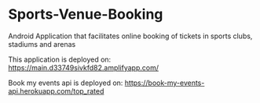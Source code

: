 # Sports-Venue-Booking
Android Application that facilitates online booking of tickets in sports clubs, stadiums and arenas

This application is deployed on:
https://main.d33749sivkfd82.amplifyapp.com/

Book my events api is deployed on:
https://book-my-events-api.herokuapp.com/top_rated
